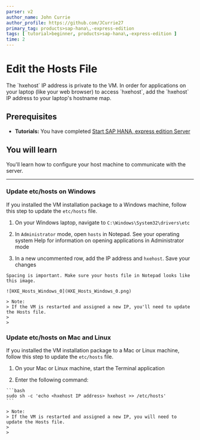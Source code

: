 ```yaml
---
parser: v2
author_name: John Currie
author_profile: https://github.com/JCurrie27
primary_tag: products>sap-hana\,-express-edition
tags: [ tutorial>beginner, products>sap-hana\,-express-edition ]
time: 2
---
```


# Edit the Hosts File
<!-- description --> The `hxehost` IP address is private to the VM. In order for applications on your laptop (like your web browser) to access `hxehost`, add the `hxehost` IP address to your laptop's hostname map.

<!-- loio3040d723d58b48f1a97077c001fe4c7f -->

## Prerequisites
 - **Tutorials:** You have completed [Start SAP HANA, express edition Server](hxe-ua-getting-started-vm)

## You will learn
You'll learn how to configure your host machine to communicate with the server.

---

### Update etc/hosts on Windows


If you installed the VM installation package to a Windows machine, follow this step to update the `etc/hosts` file.

1.   On your Windows laptop, navigate to `C:\Windows\System32\drivers\etc` 

2.   In `Administrator` mode, open `hosts` in Notepad. See your operating system Help for information on opening applications in Administrator mode 

3.   In a new uncommented row, add the IP address and `hxehost`. Save your changes 

    Spacing is important. Make sure your hosts file in Notepad looks like this image.

    ![HXE_Hosts_Windows_0](HXE_Hosts_Windows_0.png)

    > Note:
    > If the VM is restarted and assigned a new IP, you'll need to update the Hosts file.
    > 
    > 


### Update etc/hosts on Mac and Linux


If you installed the VM installation package to a Mac or Linux machine, follow this step to update the `etc/hosts` file.

1.   On your Mac or Linux machine, start the Terminal application 

2.   Enter the following command: 

    ```bash
    sudo sh -c 'echo <hxehost IP address> hxehost >> /etc/hosts'
    ```

    > Note:
    > If the VM is restarted and assigned a new IP, you will need to update the Hosts file.
    > 
    > 



